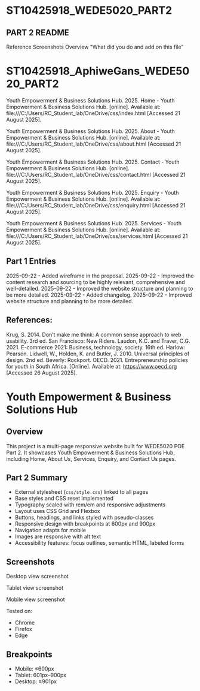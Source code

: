 # ST10425918_WEDE5020_PART2
## PART 2 README
Reference
Screenshots
Overview "What did you do and add on this file"
# ST10425918_AphiweGans_WEDE5020_PART2


Youth Empowerment & Business Solutions Hub. 2025. Home - Youth Empowerment & Business Solutions Hub. [online]. Available at: file:///C:/Users/RC_Student_lab/OneDrive/css/index.html [Accessed 21 August 2025].

Youth Empowerment & Business Solutions Hub. 2025. About - Youth Empowerment & Business Solutions Hub. [online]. Available at: file:///C:/Users/RC_Student_lab/OneDrive/css/about.html [Accessed 21 August 2025].

Youth Empowerment & Business Solutions Hub. 2025. Contact - Youth Empowerment & Business Solutions Hub. [online]. file:///C:/Users/RC_Student_lab/OneDrive/css/contact.html [Accessed 21 August 2025].

Youth Empowerment & Business Solutions Hub. 2025. Enquiry - Youth Empowerment & Business Solutions Hub. [online]. Available at: file:///C:/Users/RC_Student_lab/OneDrive/css/enquiry.html [Accessed 21 August 2025].

Youth Empowerment & Business Solutions Hub. 2025. Services - Youth Empowerment & Business Solutions Hub. [online]. Available at: file:///C:/Users/RC_Student_lab/OneDrive/css/services.html [Accessed 21 August 2025].



## Part 1 Entries
2025-09-22 - Added wireframe in the proposal.
2025-09-22 - Improved the content research and sourcing to be highly relevant, comprehensive and well-detailed.
2025-09-22 - Improved the website structure and planning to be more detailed.
2025-09-22 - Added changelog.
2025-09-22 - Improved website structure and planning to be more detailed.


## References:

Krug, S. 2014. Don’t make me think: A common sense approach to web usability. 3rd ed. San Francisco: New Riders.
Laudon, K.C. and Traver, C.G. 2021. E-commerce 2021: Business, technology, society. 16th ed. Harlow: Pearson.
Lidwell, W., Holden, K. and Butler, J. 2010. Universal principles of design. 2nd ed. Beverly: Rockport.
OECD. 2021. Entrepreneurship policies for youth in South Africa. [Online]. Available at: https://www.oecd.org [Accessed 26 August 2025].

# Youth Empowerment & Business Solutions Hub

## Overview
This project is a multi-page responsive website built for WEDE5020 POE Part 2. It showcases Youth Empowerment & Business Solutions Hub, including Home, About Us, Services, Enquiry, and Contact Us pages.

## Part 2 Summary
- External stylesheet (`css/style.css`) linked to all pages
- Base styles and CSS reset implemented
- Typography scaled with rem/em and responsive adjustments
- Layout uses CSS Grid and Flexbox
- Buttons, headings, and links styled with pseudo-classes
- Responsive design with breakpoints at 600px and 900px
- Navigation adapts for mobile
- Images are responsive with alt text
- Accessibility features: focus outlines, semantic HTML, labeled forms

## Screenshots
Desktop view screenshot

Tablet view screenshot

Mobile view screenshot


Tested on:
- Chrome
- Firefox
- Edge

## Breakpoints
- Mobile: ≤600px
- Tablet: 601px–900px
- Desktop: ≥901px
